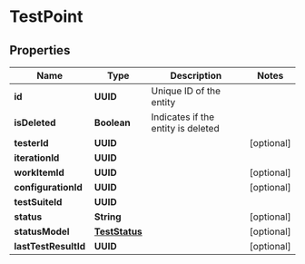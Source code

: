

# TestPoint


## Properties

| Name | Type | Description | Notes |
|------------ | ------------- | ------------- | -------------|
|**id** | **UUID** | Unique ID of the entity |  |
|**isDeleted** | **Boolean** | Indicates if the entity is deleted |  |
|**testerId** | **UUID** |  |  [optional] |
|**iterationId** | **UUID** |  |  |
|**workItemId** | **UUID** |  |  [optional] |
|**configurationId** | **UUID** |  |  [optional] |
|**testSuiteId** | **UUID** |  |  |
|**status** | **String** |  |  [optional] |
|**statusModel** | [**TestStatus**](TestStatus.md) |  |  [optional] |
|**lastTestResultId** | **UUID** |  |  [optional] |



